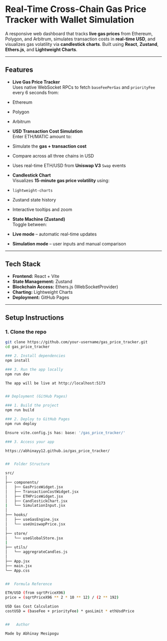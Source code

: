 #  Real-Time Cross-Chain Gas Price Tracker with Wallet Simulation

A responsive web dashboard that tracks **live gas prices** from Ethereum, Polygon, and Arbitrum, simulates transaction costs in **real-time USD**, and visualizes gas volatility via **candlestick charts**. Built using **React**, **Zustand**, **Ethers.js**, and **Lightweight Charts**.

---

##  Features

-  **Live Gas Price Tracker**  
  Uses native WebSocket RPCs to fetch `baseFeePerGas` and `priorityFee` every 6 seconds from:
  - Ethereum
  - Polygon
  - Arbitrum

-  **USD Transaction Cost Simulation**  
  Enter ETH/MATIC amount to:
  - Simulate the **gas + transaction cost**
  - Compare across all three chains in USD
  - Uses real-time ETH/USD from **Uniswap V3** `Swap` events

-  **Candlestick Chart**  
  Visualizes **15-minute gas price volatility** using:
  - `lightweight-charts`
  - Zustand state history
  - Interactive tooltips and zoom

-   **State Machine (Zustand)**  
  Toggle between:
  - **Live mode** – automatic real-time updates
  - **Simulation mode** – user inputs and manual comparison

---

##  Tech Stack

- **Frontend:** React + Vite
- **State Management:** Zustand
- **Blockchain Access:** Ethers.js (WebSocketProvider)
- **Charting:** Lightweight Charts
- **Deployment:** GitHub Pages

---

##  Setup Instructions

### 1. Clone the repo

```bash
git clone https://github.com/your-username/gas_price_tracker.git
cd gas_price_tracker

### 2. Install dependencies
npm install

### 3. Run the app locally
npm run dev

The app will be live at http://localhost:5173


## Deployment (GitHub Pages)

### 1. Build the project
npm run build

### 2. Deploy to GitHub Pages
npm run deploy

Ensure vite.config.js has: base: '/gas_price_tracker/'

### 3. Access your app

https://abhinayy12.github.io/gas_price_tracker/


##  Folder Structure

src/
│
├── components/
│   ├── GasPriceWidget.jsx
│   ├── TransactionCostWidget.jsx
│   ├── ETHPriceWidget.jsx
│   ├── CandlestickChart.jsx
|   └── SimulationInput.jsx
│
├── hooks/
│   ├── useGasEngine.jsx
│   └── useUniswapPrice.jsx
│
├── store/
│   └── useGlobalStore.jsx
|
├── utils/
│   └── aggregrateCandles.js
│
├── App.jsx
├── main.jsx
└── App.css 


##  Formula Reference

ETH/USD (from sqrtPriceX96)
price = (sqrtPriceX96 ** 2 * 10 ** 12) / (2 ** 192)

USD Gas Cost Calculation
costUSD = (baseFee + priorityFee) * gasLimit * ethUsdPrice


##   Author

Made by Abhinay Mesipogu
